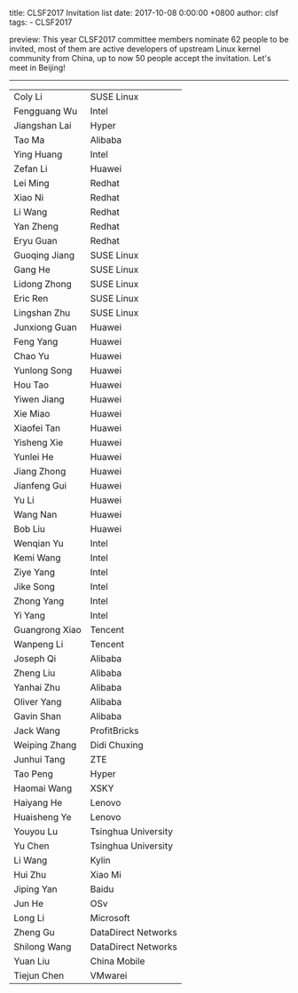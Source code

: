 title: CLSF2017 Invitation list 
date: 2017-10-08 0:00:00 +0800
author: clsf 
tags:
    - CLSF2017

preview: This year CLSF2017 committee members nominate 62 people to be invited, most of them are active developers of upstream Linux kernel community from China, up to now 50 people accept the invitation. Let's meet in Beijing!

---

|||
|---|---|
|Coly Li	|SUSE Linux|
|Fengguang Wu	|Intel|
|Jiangshan Lai	|Hyper|
|Tao Ma		|Alibaba|
|Ying Huang	|Intel|
|Zefan Li	|Huawei|
|Lei Ming	|Redhat|
|Xiao Ni	|Redhat|
|Li Wang	|Redhat|
|Yan Zheng	|Redhat|
|Eryu Guan	|Redhat|
|Guoqing Jiang	|SUSE Linux|
|Gang He	|SUSE Linux|
|Lidong Zhong	|SUSE Linux|
|Eric Ren	|SUSE Linux|
|Lingshan Zhu	|SUSE Linux|
|Junxiong Guan	|Huawei|
|Feng Yang	|Huawei|
|Chao Yu	|Huawei|
|Yunlong Song	|Huawei|
|Hou Tao	|Huawei|
|Yiwen Jiang	|Huawei|
|Xie Miao	|Huawei|
|Xiaofei Tan	|Huawei|
|Yisheng Xie	|Huawei|
|Yunlei He	|Huawei|
|Jiang Zhong	|Huawei|
|Jianfeng Gui	|Huawei|
|Yu Li		|Huawei|
|Wang Nan	|Huawei|
|Bob Liu	|Huawei|
|Wenqian Yu	|Intel|
|Kemi Wang	|Intel|
|Ziye Yang	|Intel|
|Jike Song	|Intel|
|Zhong Yang	|Intel|
|Yi Yang	|Intel|
|Guangrong Xiao	|Tencent|
|Wanpeng Li	|Tencent|
|Joseph Qi	|Alibaba|
|Zheng Liu	|Alibaba|
|Yanhai Zhu	|Alibaba|
|Oliver Yang	|Alibaba|
|Gavin Shan	|Alibaba|
|Jack Wang	|ProfitBricks|
|Weiping Zhang	|Didi Chuxing|
|Junhui Tang	|ZTE|
|Tao Peng	|Hyper|
|Haomai Wang	|XSKY|
|Haiyang He	|Lenovo|
|Huaisheng Ye	|Lenovo|
|Youyou Lu	|Tsinghua University|
|Yu Chen	|Tsinghua University|
|Li Wang	|Kylin|
|Hui Zhu	|Xiao Mi|
|Jiping Yan	|Baidu|
|Jun He		|OSv|
|Long Li	|Microsoft|
|Zheng Gu	|DataDirect Networks|
|Shilong Wang	|DataDirect Networks|
|Yuan Liu	|China Mobile|
|Tiejun Chen	|VMwarei|


